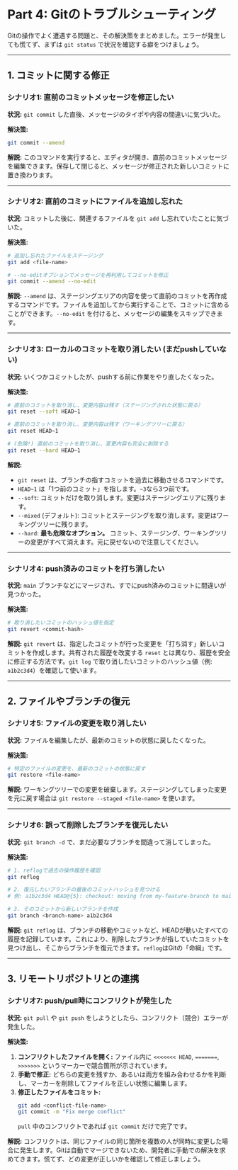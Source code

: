 # Part 4: Gitのトラブルシューティング

Gitの操作でよく遭遇する問題と、その解決策をまとめました。エラーが発生しても慌てず、まずは `git status` で状況を確認する癖をつけましょう。

---

## 1. コミットに関する修正

### シナリオ1: 直前のコミットメッセージを修正したい
**状況:** `git commit` した直後、メッセージのタイポや内容の間違いに気づいた。

**解決策:**
```bash
git commit --amend
```
**解説:**
このコマンドを実行すると、エディタが開き、直前のコミットメッセージを編集できます。保存して閉じると、メッセージが修正された新しいコミットに置き換わります。

---
### シナリオ2: 直前のコミットにファイルを追加し忘れた
**状況:** コミットした後に、関連するファイルを `git add` し忘れていたことに気づいた。

**解決策:**
```bash
# 追加し忘れたファイルをステージング
git add <file-name>

# --no-editオプションでメッセージを再利用してコミットを修正
git commit --amend --no-edit
```
**解説:**
`--amend` は、ステージングエリアの内容を使って直前のコミットを再作成するコマンドです。ファイルを追加してから実行することで、コミットに含めることができます。`--no-edit` を付けると、メッセージの編集をスキップできます。

---
### シナリオ3: ローカルのコミットを取り消したい (まだpushしていない)
**状況:** いくつかコミットしたが、pushする前に作業をやり直したくなった。

**解決策:**
```bash
# 直前のコミットを取り消し、変更内容は残す（ステージングされた状態に戻る）
git reset --soft HEAD~1

# 直前のコミットを取り消し、変更内容は残す（ワーキングツリーに戻る）
git reset HEAD~1

# (危険!) 直前のコミットを取り消し、変更内容も完全に削除する
git reset --hard HEAD~1
```
**解説:**
- `git reset` は、ブランチの指すコミットを過去に移動させるコマンドです。
- `HEAD~1` は「1つ前のコミット」を指します。`~3`なら3つ前です。
- `--soft`: コミットだけを取り消します。変更はステージングエリアに残ります。
- `--mixed` (デフォルト): コミットとステージングを取り消します。変更はワーキングツリーに残ります。
- `--hard`: **最も危険なオプション。** コミット、ステージング、ワーキングツリーの変更がすべて消えます。元に戻せないので注意してください。

---
### シナリオ4: push済みのコミットを打ち消したい
**状況:** `main` ブランチなどにマージされ、すでにpush済みのコミットに間違いが見つかった。

**解決策:**
```bash
# 取り消したいコミットのハッシュ値を指定
git revert <commit-hash>
```
**解説:**
`git revert` は、指定したコミットが行った変更を「打ち消す」新しいコミットを作成します。共有された履歴を改変する `reset` とは異なり、履歴を安全に修正する方法です。`git log` で取り消したいコミットのハッシュ値（例: `a1b2c3d4`）を確認して使います。

---

## 2. ファイルやブランチの復元

### シナリオ5: ファイルの変更を取り消したい
**状況:** ファイルを編集したが、最新のコミットの状態に戻したくなった。

**解決策:**
```bash
# 特定のファイルの変更を、最新のコミットの状態に戻す
git restore <file-name>
```
**解説:**
ワーキングツリーでの変更を破棄します。ステージングしてしまった変更を元に戻す場合は `git restore --staged <file-name>` を使います。

---
### シナリオ6: 誤って削除したブランチを復元したい
**状況:** `git branch -d` で、まだ必要なブランチを間違って消してしまった。

**解決策:**
```bash
# 1. reflogで過去の操作履歴を確認
git reflog

# 2. 復元したいブランチの最後のコミットハッシュを見つける
# 例: a1b2c3d4 HEAD@{5}: checkout: moving from my-feature-branch to main

# 3. そのコミットから新しいブランチを作成
git branch <branch-name> a1b2c3d4
```
**解説:**
`git reflog` は、ブランチの移動やコミットなど、HEADが動いたすべての履歴を記録しています。これにより、削除したブランチが指していたコミットを見つけ出し、そこからブランチを復元できます。`reflog`はGitの「命綱」です。

---

## 3. リモートリポジトリとの連携

### シナリオ7: push/pull時にコンフリクトが発生した
**状況:** `git pull` や `git push` をしようとしたら、コンフリクト（競合）エラーが発生した。

**解決策:**
1.  **コンフリクトしたファイルを開く:**
    ファイル内に `<<<<<<< HEAD`, `=======`, `>>>>>>>` というマーカーで競合箇所が示されています。
2.  **手動で修正:**
    どちらの変更を残すか、あるいは両方を組み合わせるかを判断し、マーカーを削除してファイルを正しい状態に編集します。
3.  **修正したファイルをコミット:**
    ```bash
    git add <conflict-file-name>
    git commit -m "Fix merge conflict"
    ```
    `pull` 中のコンフリクトであれば `git commit` だけで完了です。

**解説:**
コンフリクトは、同じファイルの同じ箇所を複数の人が同時に変更した場合に発生します。Gitは自動でマージできないため、開発者に手動での解決を求めてきます。慌てず、どの変更が正しいかを確認して修正しましょう。
